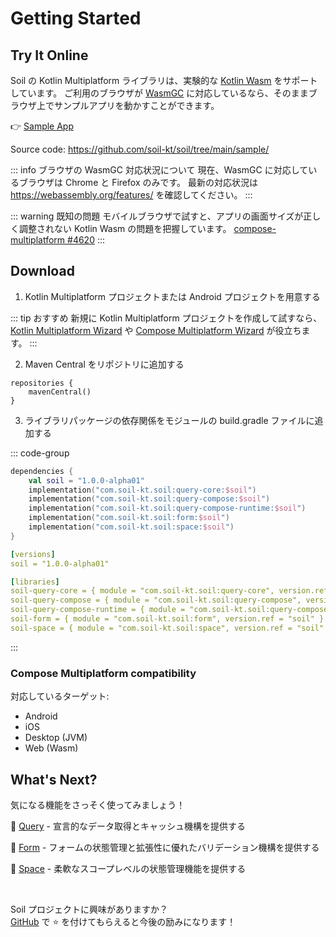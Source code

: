 # Getting Started

## Try It Online

Soil の Kotlin Multiplatform ライブラリは、実験的な [Kotlin Wasm](https://kotlinlang.org/docs/wasm-overview.html) をサポートしています。
ご利用のブラウザが [WasmGC](https://github.com/WebAssembly/gc) に対応しているなら、そのままブラウザ上でサンプルアプリを動かすことができます。

:point_right: [Sample App](https://play.soil-kt.com/)

Source code: <https://github.com/soil-kt/soil/tree/main/sample/>

::: info ブラウザの WasmGC 対応状況について
現在、WasmGC に対応しているブラウザは Chrome と Firefox のみです。
最新の対応状況は https://webassembly.org/features/ を確認してください。
:::

::: warning 既知の問題
モバイルブラウザで試すと、アプリの画面サイズが正しく調整されない Kotlin Wasm の問題を把握しています。
[compose-multiplatform #4620](https://github.com/JetBrains/compose-multiplatform/issues/4620)
:::


## Download

1. Kotlin Multiplatform プロジェクトまたは Android プロジェクトを用意する

::: tip おすすめ
新規に Kotlin Multiplatform プロジェクトを作成して試すなら、[Kotlin Multiplatform Wizard](https://kmp.jetbrains.com/) や [Compose Multiplatform Wizard](https://terrakok.github.io/Compose-Multiplatform-Wizard/) が役立ちます。
:::

2. Maven Central をリポジトリに追加する

```kts{2}
repositories {
    mavenCentral()
}
```

3. ライブラリパッケージの依存関係をモジュールの build.gradle ファイルに追加する

::: code-group

```kts [Dependencies]
dependencies {
    val soil = "1.0.0-alpha01"
    implementation("com.soil-kt.soil:query-core:$soil")
    implementation("com.soil-kt.soil:query-compose:$soil")
    implementation("com.soil-kt.soil:query-compose-runtime:$soil")
    implementation("com.soil-kt.soil:form:$soil")
    implementation("com.soil-kt.soil:space:$soil")
}
```

```yaml [Version Catalog]
[versions]
soil = "1.0.0-alpha01"

[libraries]
soil-query-core = { module = "com.soil-kt.soil:query-core", version.ref = "soil" }
soil-query-compose = { module = "com.soil-kt.soil:query-compose", version.ref = "soil" }
soil-query-compose-runtime = { module = "com.soil-kt.soil:query-compose-runtime", version.ref = "soil" }
soil-form = { module = "com.soil-kt.soil:form", version.ref = "soil" }
soil-space = { module = "com.soil-kt.soil:space", version.ref = "soil" }
```

:::


### Compose Multiplatform compatibility

対応しているターゲット:

- Android
- iOS
- Desktop (JVM)
- Web (Wasm)


## What's Next?

気になる機能をさっそく使ってみましょう！

:seedling: [Query](./query/hello-query) - 宣言的なデータ取得とキャッシュ機構を提供する

:seedling: [Form](./form/hello-form) - フォームの状態管理と拡張性に優れたバリデーション機構を提供する

:seedling: [Space](./space/hello-space) - 柔軟なスコープレベルの状態管理機能を提供する

<br/>

Soil プロジェクトに興味がありますか？<br/>
[GitHub](https://github.com/soil-kt/soil) で :star: を付けてもらえると今後の励みになります！

